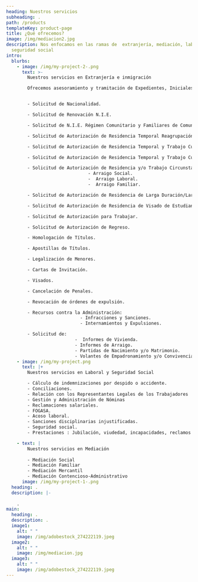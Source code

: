 ```yaml
---
heading: Nuestros servicios
subheading: .
path: /products
templateKey: product-page
title: ¿Qué ofrecemos?
image: /img/mediacion2.jpg
description: Nos enfocamos en las ramas de  extranjería, mediación, laboral y
  seguridad social
intro:
  blurbs:
    - image: /img/my-project-2-.png
      text: >-
        Nuestros servicios en Extranjería e inmigración

        Ofrecemos asesoramiento y tramitación de Expedientes, Iniciales y/o de Renovación, de las siguientes Autorizaciones, entre otros servicio:


        - Solicitud de Nacionalidad.

        - Solicitud de Renovación N.I.E.

        - Solicitud de N.I.E. Régimen Comunitario y Familiares de Comunitarios.

        - Solicitud de Autorización de Residencia Temporal Reagrupación Familiar.

        - Solicitud de Autorización de Residencia Temporal y Trabajo Cuenta Ajena.

        - Solicitud de Autorización de Residencia Temporal y Trabajo Cuenta Propia.

        - Solicitud de Autorización de Residencia y/o Trabajo Circunstancias Excepcionales:
                               - Arraigo Social.
                               -  Arraigo Laboral.
                               -  Arraigo Familiar.

        - Solicitud de Autorización de Residencia de Larga Duración/Larga Duración UE.

        - Solicitud de Autorización de Residencia de Visado de Estudiantes.

        - Solicitud de Autorización para Trabajar.

        - Solicitud de Autorización de Regreso.

        - Homologación de Títulos.

        - Apostillas de Títulos.

        - Legalización de Menores.

        - Cartas de Invitación.

        - Visados.

        - Cancelación de Penales.

        - Revocación de órdenes de expulsión.

        - Recursos contra la Administración:
                            - Infracciones y Sanciones.
                            - Internamientos y Expulsiones.

        - Solicitud de:
                          -  Informes de Vivienda.
                          - Informes de Arraigo.
                          - Partidas de Nacimiento y/o Matrimonio.
                          - Volantes de Empadronamiento y/o Convivencia.
    - image: /img/my-project.png
      text: |+
        Nuestros servicios en Laboral y Seguridad Social

        - Cálculo de indemnizaciones por despido o accidente.
        - Conciliaciones.
        - Relación con los Representantes Legales de los Trabajadores
        - Gestión y Administración de Nóminas
        - Reclamaciones salariales.
        - FOGASA.
        - Acoso laboral.
        - Sanciones disciplinarias injustificadas.
        - Seguridad social.
        - Prestaciones : Jubilación, viudedad, incapacidades, reclamos etc.

    - text: |
        Nuestros servicios en Mediación
         
        - Mediación Social
        - Mediación Familiar
        - Mediación Mercantil
        - Mediación Contencioso-Administrativo
      image: /img/my-project-1-.png
  heading: .
  description: |-
    
    .
main:
  heading: .
  description: .
  image1:
    alt: " "
    image: /img/adobestock_274222119.jpeg
  image2:
    alt: " "
    image: /img/mediacion.jpg
  image3:
    alt: " "
    image: /img/adobestock_274222119.jpeg
---
```

